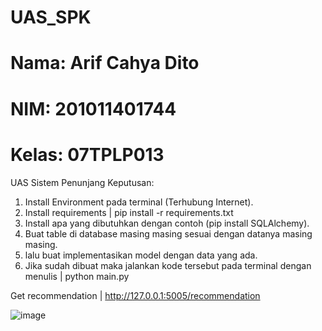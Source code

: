 # UAS_SPK

# Nama: Arif Cahya Dito
# NIM: 201011401744
# Kelas: 07TPLP013

UAS Sistem Penunjang Keputusan:
1. Install Environment pada terminal (Terhubung Internet).
2. Install requirements | pip install -r requirements.txt
3. Install apa yang dibutuhkan dengan contoh (pip install SQLAlchemy).
4. Buat table di database masing masing sesuai dengan datanya masing masing.
5. lalu buat implementasikan model dengan data yang ada.
6. Jika sudah dibuat maka jalankan kode tersebut pada terminal dengan menulis | python main.py

Get recommendation | http://127.0.0.1:5005/recommendation

![image](https://github.com/MyDito/UAS_SPK/assets/112084539/d087ec11-73ca-4862-9e37-3e5b8a16dec3)

